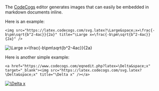 The [CodeCogs](https://www.codecogs.com/latex/eqneditor.php) editor generates images that can easily be embedded in markdown documents inline.

Here is an example:
```
<img src="https://latex.codecogs.com/svg.latex?\Large&space;x=\frac{-b\pm\sqrt{b^2-4ac}}{2a}" title="\Large x=\frac{-b\pm\sqrt{b^2-4ac}}{2a}" />
```

<img src="https://latex.codecogs.com/svg.latex?\Large&space;x=\frac{-b\pm\sqrt{b^2-4ac}}{2a}" title="\Large x=\frac{-b\pm\sqrt{b^2-4ac}}{2a}" />

Here is another simple example:
```
<a href="https://www.codecogs.com/eqnedit.php?latex=\Delta&space;x" target="_blank"><img src="https://latex.codecogs.com/svg.latex?\Delta&space;x" title="\Delta x" /></a>
```
<a href="https://www.codecogs.com/eqnedit.php?latex=\Delta&space;x" target="_blank"><img src="https://latex.codecogs.com/svg.latex?\Delta&space;x" title="\Delta x" /></a>
